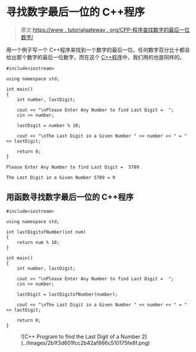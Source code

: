 # 寻找数字最后一位的 C++程序

> 原文:[https://www . tutorialgateway . org/CPP-程序查找数字的最后一位数字/](https://www.tutorialgateway.org/cpp-program-to-find-the-last-digit-of-a-number/)

用一个例子写一个 C++程序来找到一个数字的最后一位。任何数字百分比十都会给出那个数字的最后一位数字，而在这个 [C++程序](https://www.tutorialgateway.org/cpp-programs/)中，我们用的也是同样的。

```
#include<iostream>

using namespace std;

int main()
{
	int number, lastDigit;

	cout << "\nPlease Enter Any Number to find Last Digit =  ";
	cin >> number;

  	lastDigit = number % 10;

	cout << "\nThe Last Digit in a Given Number " << number << " = " << lastDigit; 

 	return 0;
}
```

```
Please Enter Any Number to find Last Digit =  5789

The Last Digit in a Given Number 5789 = 9
```

## 用函数寻找数字最后一位的 C++程序

```
#include<iostream>

using namespace std;

int lastDigitofNumber(int num)
{
	return num % 10;
}

int main()
{
	int number, lastDigit;

	cout << "\nPlease Enter Any Number to find Last Digit =  ";
	cin >> number;

  	lastDigit = lastDigitofNumber(number);

	cout << "\nThe Last Digit in a Given Number " << number << " = " << lastDigit; 

 	return 0;
}
```

<figure class="wp-block-image size-large">![C++ Program to find the Last Digit of a Number 2](../Images/2b1f3d601fcc2b42af866c510175fe8f.png)</figure>